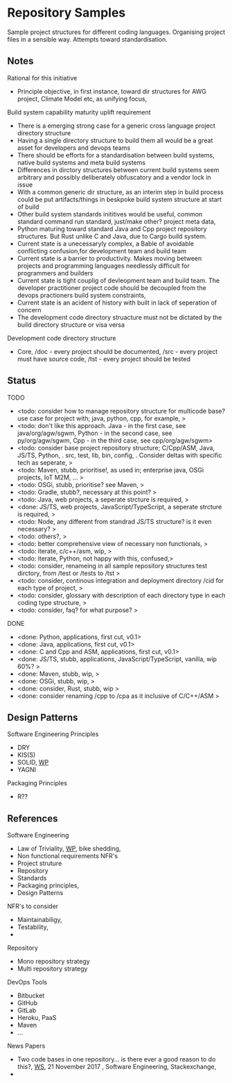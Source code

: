 # Repository Samples

Sample project structures for different coding languages. Organising project files in a sensible way. Attempts toward standardisation.


## Notes

Rational for this initiative
* Principle objective, in first instance, toward dir structures for AWG project, Climate Model etc, as unifying focus, 

Build system capability maturity uplift requirement
* There is a emerging strong case for a generic cross language project directory structure
* Having a single directory structure to build them all would be a great asset for developers and devops teams
* There should be efforts for a standardisation between build systems, native build systems and meta build systems 
* Differences in dirctory structures between current build systems seem arbitrary and possibly deliberately obfuscatory and a vendor lock in issue
* With a common generic dir structure, as an interim step in build process could be put artifacts/things in beskpoke build system structure at start of build
* Other build system standards inititives would be useful, common standard command run standard, just/make other? project meta data, 
* Python maturing toward standard Java and Cpp project repository structures. But Rust unlike C and Java, due to Cargo build system.
* Current state is a unecessaryly complex, a Bable of avoidable conflicting confusion,for development team and build team 
* Current state is a barrier to productivity. Makes moving between projects and programming languages needlessly difficult for programmers and builders
* Current state is tight couplig of devleopment team and build team. The developer practitioner project code should be decoupled from the devops practioners build system constraints, 
* Current state is an acident of history with built in lack of seperation of concern 
* The development code directory struacture must not be dictated by the build directory structure or visa versa

Development code directory structure
* Core, /doc - every project should be documented, /src - every project must have source code, /tst - every project should be tested

## Status

TODO
* <todo: consider how to manage repository structure for multicode base? use case for project with; java, python, cpp, for example,  >
* <todo: don't like this approach. Java - in the first case, see java/org/agw/sgwm, Python - in the second case, see py/org/agw/sgwm, Cpp - in the third case, see cpp/org/agw/sgwm> 
* <todo: consider base project repository structure; C/Cpp/ASM, Java, JS/TS, Python, . src, test, lib, bin, config, . Consider deltas with specific tech as seperate, >
* <todo: Maven, stubb, prioritise!, as used in; enterprise java, OSGi projects, IoT M2M, ... >
* <todo: OSGi, stubb, prioritise? see Maven, >
* <todo: Gradle, stubb?, necessary at this point? >
* <todo: Java, web projects, a seperate strcture is required, >
* <done: JS/TS, web projects, JavaScript/TypeScript, a seperate strcture is required, >
* <todo: Node, any different from standrad JS/TS structure? is it even necessary? >
* <todo: others?, >
* <todo: better comprehensive view of necessary non functionals, >
* <todo: iterate, c/c++/asm, wip, >
* <todo: iterate, Python, not happy with this, confused,>
* <todo: consider, renameing in all sample repository structures test dirctory, from /test or /tests to /tst >
* <todo: consider, continous integration and deployment directory /cid for each type of project, >
* <todo: consider, glossary with description of each directory type in each coding type structure, >
* <todo: consider, faq? for what purpose? >

DONE
* <done: Python, applications, first cut, v0.1>
* <done: Java, applications, first cut, v0.1>
* <done: C and Cpp and ASM, applications, first cut, v0.1>
* <done: JS/TS, stubb, applications, JavaScript/TypeScript, vanilla, wip 60%? >
* <done: Maven, stubb, wip, >
* <done: OSGi, stubb, wip, >
* <done: consider, Rust, stubb, wip >
* <done: consider renaming /cpp to /cpa as it inclusive of C/C++/ASM >

## Design Patterns

Software Engineering Principles 
* DRY
* KIS(S)
* SOLID, [WP](https://en.wikipedia.org/wiki/SOLID)
* YAGNI

Packaging Principles
* R??

## References

Software Engineering 
* Law of Triviality, [WP](https://en.wikipedia.org/wiki/Law_of_triviality), bike shedding, 
* Non functional requirements NFR's
* Project struture
* Repository
* Standards
* Packaging principles,
* Design Patterns 

NFR's to consider
* Maintainabiligy, 
* Testability, 
* 

Repository
* Mono repository strategy
* Multi repository strategy

DevOps Tools
* Bitbucket
* GitHub
* GitLab
* Heroku,  PaaS
* Maven
* ...

News Papers
* Two code bases in one repository... is there ever a good reason to do this?, [WS](https://softwareengineering.stackexchange.com/questions/361048/two-code-bases-in-one-repository-is-there-ever-a-good-reason-to-do-this), 21 November 2017 , Software Engineering, Stackexchange,
* 
